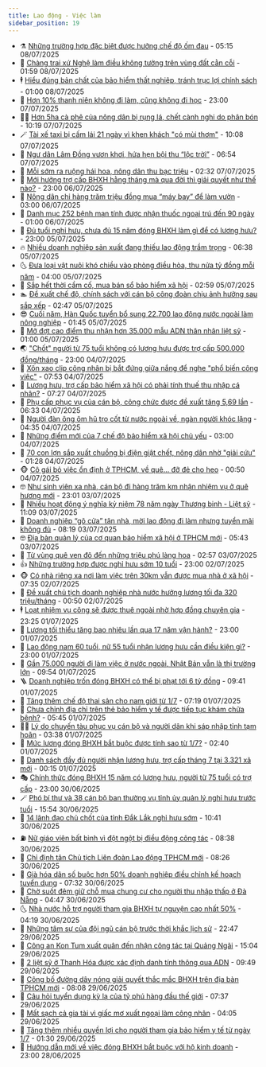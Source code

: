 ```yaml
---
title: Lao động - Việc làm
sidebar_position: 19
---
```


<!-- dantri-lao-dong-viec-lam:START -->
- ⚗️ [Những trường hợp đặc biệt được hưởng chế độ ốm đau](https://dantri.com.vn/lao-dong-viec-lam/nhung-truong-hop-dac-biet-duoc-huong-che-do-om-dau-20250707132412482.htm) - 05:15 08/07/2025
- 🙉 [Chàng trai xứ Nghệ làm điều không tưởng trên vùng đất cằn cỗi](https://dantri.com.vn/lao-dong-viec-lam/chang-trai-xu-nghe-lam-dieu-khong-tuong-tren-vung-dat-can-coi-20250707085740458.htm) - 01:59 08/07/2025
- 🕴 [Hiểu đúng bản chất của bảo hiểm thất nghiệp, tránh trục lợi chính sách](https://dantri.com.vn/lao-dong-viec-lam/hieu-dung-ban-chat-cua-bao-hiem-that-nghiep-tranh-truc-loi-chinh-sach-20250707151950222.htm) - 01:00 08/07/2025
- 🧐 [Hơn 10% thanh niên không đi làm, cũng không đi học](https://dantri.com.vn/noi-vu/hon-10-thanh-nien-khong-di-lam-cung-khong-di-hoc-20250707133423274.htm) - 23:00 07/07/2025
- 🧑‍💻 [Hơn 5ha cà phê của nông dân bị rụng lá, chết cành nghi do phân bón](https://dantri.com.vn/lao-dong-viec-lam/hon-5ha-ca-phe-cua-nong-dan-bi-rung-la-chet-canh-nghi-do-phan-bon-20250707164246927.htm) - 10:19 07/07/2025
- 🪄 [Tài xế taxi bị cấm lái 21 ngày vì khen khách &quot;có mùi thơm&quot;](https://dantri.com.vn/lao-dong-viec-lam/tai-xe-taxi-bi-cam-lai-21-ngay-vi-khen-khach-co-mui-thom-20250707160846405.htm) - 10:08 07/07/2025
- 🦣 [Ngư dân Lâm Đồng vươn khơi, hứa hẹn bội thu “lộc trời”](https://dantri.com.vn/lao-dong-viec-lam/ngu-dan-lam-dong-vuon-khoi-hua-hen-boi-thu-loc-troi-20250707103850372.htm) - 06:54 07/07/2025
- 🎡 [Mỗi sớm ra ruộng hái hoa, nông dân thu bạc triệu](https://dantri.com.vn/lao-dong-viec-lam/moi-som-ra-ruong-hai-hoa-nong-dan-thu-bac-trieu-20250706223130855.htm) - 02:32 07/07/2025
- 🦍 [Mới hưởng trợ cấp BHXH hằng tháng mà qua đời thì giải quyết như thế nào?](https://dantri.com.vn/lao-dong-viec-lam/moi-huong-tro-cap-bhxh-hang-thang-ma-qua-doi-thi-giai-quyet-nhu-the-nao-20250704004330994.htm) - 23:00 06/07/2025
- 🫶 [Nông dân chi hàng trăm triệu đồng mua “máy bay” để làm vườn](https://dantri.com.vn/lao-dong-viec-lam/nong-dan-chi-hang-tram-trieu-dong-mua-may-bay-de-lam-vuon-20250703161630972.htm) - 03:00 06/07/2025
- 🥸 [Danh mục 252 bệnh mạn tính được nhận thuốc ngoại trú đến 90 ngày](https://dantri.com.vn/lao-dong-viec-lam/danh-muc-252-benh-man-tinh-duoc-nhan-thuoc-ngoai-tru-den-90-ngay-20250704113456080.htm) - 01:00 06/07/2025
- 🎡 [Đủ tuổi nghỉ hưu, chưa đủ 15 năm đóng BHXH làm gì để có lương hưu?](https://dantri.com.vn/lao-dong-viec-lam/du-tuoi-nghi-huu-chua-du-15-nam-dong-bhxh-lam-gi-de-co-luong-huu-20250704122550496.htm) - 23:00 05/07/2025
- 🔥 [Nhiều doanh nghiệp sản xuất đang thiếu lao động trầm trọng](https://dantri.com.vn/lao-dong-viec-lam/nhieu-doanh-nghiep-san-xuat-dang-thieu-lao-dong-tram-trong-20250704103059117.htm) - 06:38 05/07/2025
- 🌜 [Đưa loại vật nuôi khó chiều vào phòng điều hòa, thu nửa tỷ đồng mỗi năm](https://dantri.com.vn/lao-dong-viec-lam/dua-loai-vat-nuoi-kho-chieu-vao-phong-dieu-hoa-thu-nua-ty-dong-moi-nam-20250703173045776.htm) - 04:00 05/07/2025
- 🤭 [Sắp hết thời cầm cố, mua bán sổ bảo hiểm xã hội](https://dantri.com.vn/lao-dong-viec-lam/sap-het-thoi-cam-co-mua-ban-so-bao-hiem-xa-hoi-20250704151106393.htm) - 02:59 05/07/2025
- 🏊 [Đề xuất chế độ, chính sách với cán bộ công đoàn chịu ảnh hưởng sau sắp xếp](https://dantri.com.vn/lao-dong-viec-lam/de-xuat-che-do-chinh-sach-voi-can-bo-cong-doan-chiu-anh-huong-sau-sap-xep-20250705094444961.htm) - 02:47 05/07/2025
- 😎 [Cuối năm, Hàn Quốc tuyển bổ sung 22.700 lao động nước ngoài làm nông nghiệp](https://dantri.com.vn/lao-dong-viec-lam/cuoi-nam-han-quoc-tuyen-bo-sung-22700-lao-dong-nuoc-ngoai-lam-nong-nghiep-20250704110754900.htm) - 01:45 05/07/2025
- 🤖 [Mở đợt cao điểm thu nhận hơn 35.000 mẫu ADN thân nhân liệt sỹ](https://dantri.com.vn/lao-dong-viec-lam/mo-dot-cao-diem-thu-nhan-hon-35000-mau-adn-than-nhan-liet-sy-20250704175827389.htm) - 01:00 05/07/2025
- 🌏 [&quot;Chốt&quot; người từ 75 tuổi không có lương hưu được trợ cấp 500.000 đồng/tháng](https://dantri.com.vn/lao-dong-viec-lam/chot-nguoi-tu-75-tuoi-khong-co-luong-huu-duoc-tro-cap-500000-dongthang-20250704183304014.htm) - 23:00 04/07/2025
- 🦏 [Xôn xao clip công nhân bị bắt đứng giữa nắng để nghe &quot;phổ biến công việc&quot;](https://dantri.com.vn/lao-dong-viec-lam/xon-xao-clip-cong-nhan-bi-bat-dung-giua-nang-de-nghe-pho-bien-cong-viec-20250704142101309.htm) - 07:53 04/07/2025
- 🤔 [Lương hưu, trợ cấp bảo hiểm xã hội có phải tính thuế thu nhập cá nhân?](https://dantri.com.vn/lao-dong-viec-lam/luong-huu-tro-cap-bao-hiem-xa-hoi-co-phai-tinh-thue-thu-nhap-ca-nhan-20250704103829082.htm) - 07:27 04/07/2025
- 🌮 [Phụ cấp phục vụ của cán bộ, công chức được đề xuất tăng 5,69 lần](https://dantri.com.vn/lao-dong-viec-lam/phu-cap-phuc-vu-cua-can-bo-cong-chuc-duoc-de-xuat-tang-569-lan-20250704131009381.htm) - 06:33 04/07/2025
- 💪 [Người đàn ông ôm hũ tro cốt từ nước ngoài về, ngàn người khóc lặng](https://dantri.com.vn/lao-dong-viec-lam/nguoi-dan-ong-om-hu-tro-cot-tu-nuoc-ngoai-ve-ngan-nguoi-khoc-lang-20250704083311981.htm) - 04:35 04/07/2025
- 💪 [Những điểm mới của 7 chế độ bảo hiểm xã hội chủ yếu](https://dantri.com.vn/lao-dong-viec-lam/nhung-diem-moi-cua-7-che-do-bao-hiem-xa-hoi-chu-yeu-20250702122750827.htm) - 03:00 04/07/2025
- 🦒 [70 con lợn sắp xuất chuồng bị điện giật chết, nông dân nhờ &quot;giải cứu&quot;](https://dantri.com.vn/lao-dong-viec-lam/70-con-lon-sap-xuat-chuong-bi-dien-giat-chet-nong-dan-nho-giai-cuu-20250704073431822.htm) - 01:28 04/07/2025
- 🐵 [Cô gái bỏ việc ổn định ở TPHCM, về quê… đỡ đẻ cho heo](https://dantri.com.vn/lao-dong-viec-lam/co-gai-bo-viec-on-dinh-o-tphcm-ve-que-do-de-cho-heo-20250703173339631.htm) - 00:50 04/07/2025
- 🤓 [Như sinh viên xa nhà, cán bộ đi hàng trăm km nhận nhiệm vụ ở quê hương mới](https://dantri.com.vn/lao-dong-viec-lam/nhu-sinh-vien-xa-nha-can-bo-di-hang-tram-km-nhan-nhiem-vu-o-que-huong-moi-20250703180422301.htm) - 23:01 03/07/2025
- 🧐 [Nhiều hoạt động ý nghĩa kỷ niệm 78 năm ngày Thương binh - Liệt sỹ](https://dantri.com.vn/lao-dong-viec-lam/nhieu-hoat-dong-y-nghia-ky-niem-78-nam-ngay-thuong-binh-liet-sy-20250703175201950.htm) - 11:09 03/07/2025
- 💪 [Doanh nghiệp “gõ cửa” tận nhà, mời lao động đi làm nhưng tuyển mãi không đủ](https://dantri.com.vn/lao-dong-viec-lam/doanh-nghiep-go-cua-tan-nha-moi-lao-dong-di-lam-nhung-tuyen-mai-khong-du-20250703142106968.htm) - 08:19 03/07/2025
- 🤓 [Địa bàn quản lý của cơ quan bảo hiểm xã hội ở TPHCM mới](https://dantri.com.vn/lao-dong-viec-lam/dia-ban-quan-ly-cua-co-quan-bao-hiem-xa-hoi-o-tphcm-moi-20250703123559261.htm) - 05:43 03/07/2025
- 💯 [Từ vùng quê ven đô đến những triệu phú làng hoa](https://dantri.com.vn/lao-dong-viec-lam/tu-vung-que-ven-do-den-nhung-trieu-phu-lang-hoa-20250703085235129.htm) - 02:57 03/07/2025
- 👍 [Những trường hợp được nghỉ hưu sớm 10 tuổi](https://dantri.com.vn/lao-dong-viec-lam/nhung-truong-hop-duoc-nghi-huu-som-10-tuoi-20250702163559596.htm) - 23:00 02/07/2025
- 🐵 [Có nhà riêng xa nơi làm việc trên 30km vẫn được mua nhà ở xã hội](https://dantri.com.vn/lao-dong-viec-lam/co-nha-rieng-xa-noi-lam-viec-tren-30km-van-duoc-mua-nha-o-xa-hoi-20250702121005119.htm) - 07:35 02/07/2025
- 💂 [Đề xuất chủ tịch doanh nghiệp nhà nước hưởng lương tối đa 320 triệu/tháng](https://dantri.com.vn/lao-dong-viec-lam/de-xuat-chu-tich-doanh-nghiep-nha-nuoc-huong-luong-toi-da-320-trieuthang-20250630110957461.htm) - 00:50 02/07/2025
- 🕴 [Loạt nhiệm vụ công sẽ được thuê ngoài nhờ hợp đồng chuyên gia](https://dantri.com.vn/lao-dong-viec-lam/loat-nhiem-vu-cong-se-duoc-thue-ngoai-nho-hop-dong-chuyen-gia-20250702010915654.htm) - 23:25 01/07/2025
- 👀 [Lương tối thiểu tăng bao nhiêu lần qua 17 năm vận hành?](https://dantri.com.vn/noi-vu/luong-toi-thieu-tang-bao-nhieu-lan-qua-17-nam-van-hanh-20250701113404965.htm) - 23:00 01/07/2025
- 🦄 [Lao động nam 60 tuổi, nữ 55 tuổi nhận lương hưu cần điều kiện gì?](https://dantri.com.vn/lao-dong-viec-lam/lao-dong-nam-60-tuoi-nu-55-tuoi-nhan-luong-huu-can-dieu-kien-gi-20250630200222934.htm) - 23:00 01/07/2025
- 🔭 [Gần 75.000 người đi làm việc ở nước ngoài, Nhật Bản vẫn là thị trường lớn](https://dantri.com.vn/lao-dong-viec-lam/gan-75000-nguoi-di-lam-viec-o-nuoc-ngoai-nhat-ban-van-la-thi-truong-lon-20250701164947459.htm) - 09:54 01/07/2025
- 🪜 [Doanh nghiệp trốn đóng BHXH có thể bị phạt tới 6 tỷ đồng](https://dantri.com.vn/lao-dong-viec-lam/doanh-nghiep-tron-dong-bhxh-co-the-bi-phat-toi-6-ty-dong-20250701103946062.htm) - 09:41 01/07/2025
- 🌊 [Tăng thêm chế độ thai sản cho nam giới từ 1/7](https://dantri.com.vn/lao-dong-viec-lam/tang-them-che-do-thai-san-cho-nam-gioi-tu-17-20250701115637559.htm) - 07:19 01/07/2025
- 💯 [Chưa chỉnh địa chỉ trên thẻ bảo hiểm y tế được tiếp tục khám chữa bệnh?](https://dantri.com.vn/lao-dong-viec-lam/chua-chinh-dia-chi-tren-the-bao-hiem-y-te-duoc-tiep-tuc-kham-chua-benh-20250630160858312.htm) - 05:45 01/07/2025
- 👨‍🏫 [Lý do chuyến tàu phục vụ cán bộ và người dân khi sáp nhập tỉnh tạm hoãn](https://dantri.com.vn/lao-dong-viec-lam/ly-do-chuyen-tau-phuc-vu-can-bo-va-nguoi-dan-khi-sap-nhap-tinh-tam-hoan-20250701073509932.htm) - 03:38 01/07/2025
- 🙉 [Mức lương đóng BHXH bắt buộc được tính sao từ 1/7?](https://dantri.com.vn/lao-dong-viec-lam/muc-luong-dong-bhxh-bat-buoc-duoc-tinh-sao-tu-17-20250630153500199.htm) - 02:40 01/07/2025
- 🦄 [Danh sách đầy đủ người nhận lương hưu, trợ cấp tháng 7 tại 3.321 xã mới](https://dantri.com.vn/lao-dong-viec-lam/danh-sach-day-du-nguoi-nhan-luong-huu-tro-cap-thang-7-tai-3321-xa-moi-20250630162236673.htm) - 00:15 01/07/2025
- 🎭 [Chính thức đóng BHXH 15 năm có lương hưu, người từ 75 tuổi có trợ cấp](https://dantri.com.vn/lao-dong-viec-lam/chinh-thuc-dong-bhxh-15-nam-co-luong-huu-nguoi-tu-75-tuoi-co-tro-cap-20250629142733799.htm) - 23:00 30/06/2025
- 🪄 [Phó bí thư và 38 cán bộ ban thường vụ tỉnh ủy quản lý nghỉ hưu trước tuổi](https://dantri.com.vn/lao-dong-viec-lam/pho-bi-thu-va-38-can-bo-ban-thuong-vu-tinh-uy-quan-ly-nghi-huu-truoc-tuoi-20250630190706206.htm) - 15:54 30/06/2025
- 🌁 [14 lãnh đạo chủ chốt của tỉnh Đắk Lắk nghỉ hưu sớm](https://dantri.com.vn/lao-dong-viec-lam/14-lanh-dao-chu-chot-cua-tinh-dak-lak-nghi-huu-som-20250630170951816.htm) - 10:41 30/06/2025
- ⛽️ [Nữ giáo viên bất bình vì đột ngột bị điều động công tác](https://dantri.com.vn/lao-dong-viec-lam/nu-giao-vien-bat-binh-vi-dot-ngot-bi-dieu-dong-cong-tac-20250630150433925.htm) - 08:38 30/06/2025
- 🤩 [Chỉ định tân Chủ tịch Liên đoàn Lao động TPHCM mới](https://dantri.com.vn/lao-dong-viec-lam/chi-dinh-tan-chu-tich-lien-doan-lao-dong-tphcm-moi-20250630150628361.htm) - 08:26 30/06/2025
- 🌝 [Già hóa dân số buộc hơn 50% doanh nghiệp điều chỉnh kế hoạch tuyển dụng](https://dantri.com.vn/lao-dong-viec-lam/gia-hoa-dan-so-buoc-hon-50-doanh-nghiep-dieu-chinh-ke-hoach-tuyen-dung-20250630141444204.htm) - 07:32 30/06/2025
- 🤗 [Chờ suốt đêm giữ chỗ mua chung cư cho người thu nhập thấp ở Đà Nẵng](https://dantri.com.vn/lao-dong-viec-lam/cho-suot-dem-giu-cho-mua-chung-cu-cho-nguoi-thu-nhap-thap-o-da-nang-20250630112736351.htm) - 04:47 30/06/2025
- 🌜 [Nhà nước hỗ trợ người tham gia BHXH tự nguyện cao nhất 50%](https://dantri.com.vn/lao-dong-viec-lam/nha-nuoc-ho-tro-nguoi-tham-gia-bhxh-tu-nguyen-cao-nhat-50-20250630111408523.htm) - 04:19 30/06/2025
- 👀 [Những tâm sự của đội ngũ cán bộ trước thời khắc lịch sử](https://dantri.com.vn/lao-dong-viec-lam/nhung-tam-su-cua-doi-ngu-can-bo-truoc-thoi-khac-lich-su-20250629191806972.htm) - 22:47 29/06/2025
- 🫣 [Công an Kon Tum xuất quân đến nhận công tác tại Quảng Ngãi](https://dantri.com.vn/lao-dong-viec-lam/cong-an-kon-tum-xuat-quan-den-nhan-cong-tac-tai-quang-ngai-20250629175236000.htm) - 15:04 29/06/2025
- 🧠 [2 liệt sỹ ở Thanh Hóa được xác định danh tính thông qua ADN](https://dantri.com.vn/lao-dong-viec-lam/2-liet-sy-o-thanh-hoa-duoc-xac-dinh-danh-tinh-thong-qua-adn-20250629164349719.htm) - 09:49 29/06/2025
- 🎊 [Công bố đường dây nóng giải quyết thắc mắc BHXH trên địa bàn TPHCM mới](https://dantri.com.vn/lao-dong-viec-lam/cong-bo-duong-day-nong-giai-quyet-thac-mac-bhxh-tren-dia-ban-tphcm-moi-20250629144843812.htm) - 08:08 29/06/2025
- 🧰 [Câu hỏi tuyển dụng kỳ lạ của tỷ phú hàng đầu thế giới](https://dantri.com.vn/lao-dong-viec-lam/cau-hoi-tuyen-dung-ky-la-cua-ty-phu-hang-dau-the-gioi-20250629093412943.htm) - 07:37 29/06/2025
- 🐘 [Mất sạch cả gia tài vì giấc mơ xuất ngoại làm công nhân](https://dantri.com.vn/lao-dong-viec-lam/mat-sach-ca-gia-tai-vi-giac-mo-xuat-ngoai-lam-cong-nhan-20250629002346055.htm) - 04:05 29/06/2025
- 🥳 [Tăng thêm nhiều quyền lợi cho người tham gia bảo hiểm y tế từ ngày 1/7](https://dantri.com.vn/lao-dong-viec-lam/tang-them-nhieu-quyen-loi-cho-nguoi-tham-gia-bao-hiem-y-te-tu-ngay-17-20250628143226648.htm) - 01:30 29/06/2025
- 🐎 [Hướng dẫn mới về việc đóng BHXH bắt buộc với hộ kinh doanh](https://dantri.com.vn/lao-dong-viec-lam/huong-dan-moi-ve-viec-dong-bhxh-bat-buoc-voi-ho-kinh-doanh-20250627231357067.htm) - 23:00 28/06/2025<!-- dantri-lao-dong-viec-lam:END -->
